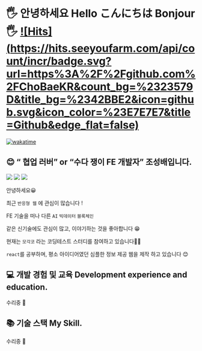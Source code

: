 <!-- 타이틀, 접속자수 확인태그  -->
# 🖐️ 안녕하세요 Hello こんにちは Bonjour 🖐️ [![Hits](https://hits.seeyoufarm.com/api/count/incr/badge.svg? url=https%3A%2F%2Fgithub.com%2FChoBaeKR&count_bg=%2323579D&title_bg=%2342BBE2&icon=github.svg&icon_color=%23E7E7E7&title=Github&edge_flat=false)](https://hits.seeyoufarm.com)  
[![wakatime](https://wakatime.com/badge/user/e9677005-62e3-493c-8c14-3f89407b0a86.svg)](https://wakatime.com/@e9677005-62e3-493c-8c14-3f89407b0a86)
## 😊 “ 협업 러버”  or “수다 쟁이 FE 개발자” 조성배입니다.   
<!--각각 sns 태그  -->
 <a href="mailto:tmsprqo@gmail.com"><img src="https://img.shields.io/badge/gmail-EA4335?style=flat-square&logo=Gmail&logoColor=white"/></a>
 <a href="https://www.instagram.com/whqo/"><img src="https://img.shields.io/badge/instagram-E4405F?style=flat-square&logo=Instagram&logoColor=white"/></a>
 <a href="https://velog.io/@chobae"><img src="https://img.shields.io/badge/velog-20C997?style=flat-square&logo=Velog&logoColor=white"/></a>

안녕하세요😀

최근 `반응형 웹` 에 관심이 많습니다 !

FE 기술을 떠나 다른 `AI` `빅데이터` `블록체인`

같은 신기술에도 관심이 많고, 이야기하는 것을 좋아합니다 😁

현재는 `모각코` 라는 코딩테스트 스터디를 참여하고 있습니다🐱‍👤

 `react`를 공부하며, 평소 아이디어였던 심플한 정보 제공 웹을 제작 하고 있습니다 😊
 
## 💻 개발 경험 및 교육 Development experience and education. 
수리중 🔨
<!-- <a href="https://www.notion.so/Sally-2-f40b07bab9164c509556661fabfdf0c6">[2021. 07 ~ 08]     파이썬 코칭 스터디 🏆 (네이버 부스트 코스)</a>
 -->
## 📚 기술 스택 My Skill.
수리중 🔨

